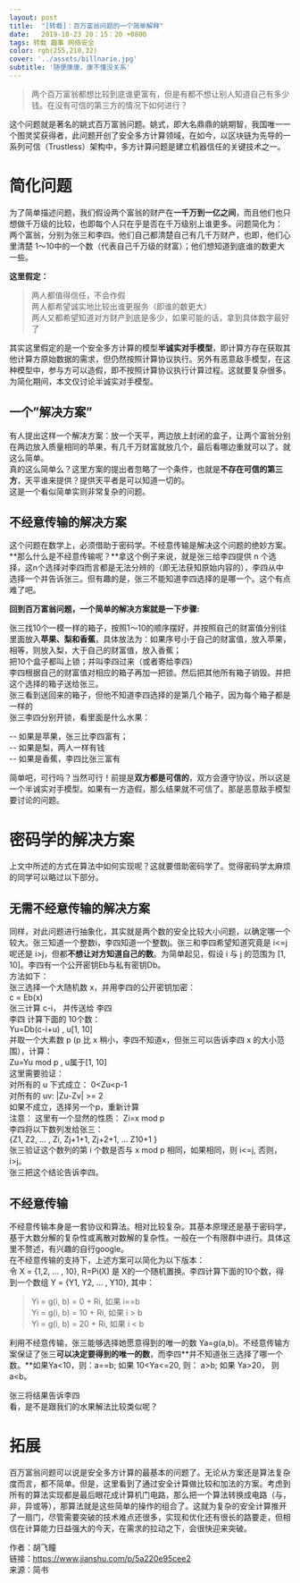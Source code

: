 ```yaml
---
layout: post
title:  "[转载]：百万富翁问题的一个简单解释"
date:   2019-10-23 20：15：20 +0800
tags: 转载 趣事 网络安全
color: rgb(255,210,32)
cover: '../assets/billnarie.jpg'
subtitle: '随便康康，康不懂没关系'
---
```

    
     
>两个百万富翁都想比较到底谁更富有，但是有都不想让别人知道自己有多少钱。在没有可信的第三方的情况下如何进行？  

这个问题就是著名的姚式百万富翁问题。姚式，即大名鼎鼎的姚期智，我国唯一一个图灵奖获得者，此问题开创了安全多方计算领域，在如今，以区块链为先导的一系列可信（Trustless）架构中，多方计算问题是建立机器信任的关键技术之一。  


# 简化问题
为了简单描述问题，我们假设两个富翁的财产在**一千万到一亿之间**，而且他们也只想做千万级的比较，也即每个人只在乎是否在千万级别上谁更多。问题简化为：
两个富翁，分别为张三和李四。他们自己都清楚自己有几千万财产，也即，他们心里清楚 1～10中的一个数（代表自己千万级的财富）；他们想知道到底谁的数更大一些。  
  
    
    
**这里假定：**   


>两人都值得信任，不会作假  
>两人都希望诚实地比较出谁更服务（即谁的数更大）  
>两人又都希望知道对方财产到底是多少，如果可能的话，拿到具体数字最好了   

其实这里假定的是一个安全多方计算的模型**半诚实对手模型**，即计算方存在获取其他计算方原始数据的需求，但仍然按照计算协议执行。另外有恶意敌手模型，在这种模型中，参与方可以造假，即不按照计算协议执行计算过程。这就要复杂很多。为简化期间，本文仅讨论半诚实对手模型。  


## 一个”解决方案”
有人提出这样一个解决方案：放一个天平，两边放上封闭的盒子，让两个富翁分别在两边放入质量相同的苹果，有几千万财富就放几个，最后看哪边重就可以了。就这么简单。  
真的这么简单么？这里方案的提出者忽略了一个条件，也就是**不存在可信的第三方**，天平谁来提供？提供天平者是可以知道一切的。  
这是一个看似简单实则非常复杂的问题。  
## 不经意传输的解决方案
这个问题在数学上，必须借助于密码学。不经意传输是解决这个问题的绝妙方案。  
**那么什么是不经意传输呢？**拿这个例子来说，就是张三给李四提供 n 个选择，这n个选择对李四而言都是无法分辨的（即无法获知原始内容的），李四从中选择一个并告诉张三。但有趣的是，张三不能知道李四选择的是哪一个。这个有点难了吧。  

**回到百万富翁问题，一个简单的解决方案就是一下步骤:**  

张三找10个一模一样的箱子，按照1～10的顺序摆好，并按照自己的财富值分别往里面放入**苹果、梨和香蕉**，具体放法为：如果序号小于自己的财富值，放入苹果，相等，则放入梨，大于自己的财富值，放入香蕉；  
把10个盒子都叫上锁；并叫李四过来（或者寄给李四）  
李四根据自己的财富值对相应的箱子再加一把锁。然后把其他所有箱子销毁。并把这个选择的箱子送给张三。  
张三看到送回来的箱子，但他不知道李四选择的是第几个箱子，因为每个箱子都是一样的  
张三李四分别开锁，看里面是什么水果：  

-- 如果是苹果，张三比李四富有；  
-- 如果是梨，两人一样有钱  
-- 如果是香蕉，李四比张三富有  

简单吧，可行吗？当然可行！前提是**双方都是可信的**，双方会遵守协议，所以这是一个半诚实对手模型。如果有一方造假，那么结果就不可信了。那是恶意敌手模型要讨论的问题。  

# 密码学的解决方案
上文中所述的方式在算法中如何实现呢？这就要借助密码学了。觉得密码学太麻烦的同学可以略过以下部分。  

## 无需不经意传输的解决方案
同样，对此问题进行抽象化，其实就是两个数的安全比较大小问题，以确定哪一个较大。张三知道一个整数i，李四知道一个整数j。张三和李四希望知道究竟是 i<=j 呢还是 i>j，但都**不想让对方知道自己的数**。为简单起见，假设 i 与 j 的范围为 [1, 10]。李四有一个公开密钥Eb与私有密钥Db。  
方法如下：  
张三选择一个大随机数 x，并用李四的公开密钥加密：  
c = Eb(x)  
张三计算 c-i， 并传送给 李四  
李四 计算下面的 10个数：  
Yu=Db(c-i+u) , u[1, 10]  
并取一个大素数 p (p 比 x 稍小，李四不知道x，但张三可以告诉李四 x 的大小范围），计算：  
Zu=Yu mod p , u属于[1, 10]  
这里需要验证：  
对所有的 u 下式成立： 0<Zu<p-1  
对所有的 uv: |Zu-Zv| >= 2  
如果不成立，选择另一个p，重新计算  
注意： 这里有一个显然的性质： Zi=x mod p  
李四将以下数列发给张三：  
{Z1, Z2, ... , Zi, Zj+1+1, Zj+2+1, ... Z10+1 }  
张三验证这个数列的第 i 个数是否与 x mod p 相同，如果相同，则 i<=j, 否则， i>j。  
张三把这个结论告诉李四。  
  
## 不经意传输
不经意传输本身是一套协议和算法。相对比较复杂。其基本原理还是基于密码学，基于大数分解的复杂性或离散对数解的复杂性。一般在一个有限群中进行。具体这里不赘述，有兴趣的自行google。  
在不经意传输的支持下，上述方案可以简化为以下版本：  
令 X = {1,2, … , 10}, R=Pi(X) 是 X的一个随机置换。李四计算下面的10个数，得到一个数组 Y = {Y1, Y2, … , Y10}, 其中：  
>Yi = g(i, b) = 0 + Ri, 如果 i==b  
>Yi = g(i, b) = 10 + Ri, 如果 i > b  
>Yi = g(i, b) = 20 + Ri, 如果 i < b  

利用不经意传输，张三能够选择她愿意得到的唯一的数 Ya=g(a,b)。不经意传输方案保证了张三**可以决定要得到的唯一的数**，而李四**并不知道张三选择了哪一个数。**如果Ya<10，则：a==b; 如果 10<Ya<=20, 则： a>b; 如果 Ya>20， 则 a<b。  
 
张三将结果告诉李四  
看，是不是跟我们的水果解法比较类似呢？  

# 拓展
百万富翁问题可以说是安全多方计算的最基本的问题了。无论从方案还是算法复杂度而言，都不简单。但是，这里看到了通过安全计算做比较和加法的方案。考虑到所有的算法实现都是最后眼花成计算机门电路，那么把一个算法转换成电路（与，非，异或等），那算法就是这些简单的操作的组合了。这就为复杂的安全计算推开了一扇门，尽管需要突破的技术难点还很多，实现和优化还有很长的路要走，但相信在计算能力日益强大的今天，在需求的拉动之下，会很快迎来突破。  


作者：胡飞瞳  
链接：https://www.jianshu.com/p/5a220e95cee2  
来源：简书  

